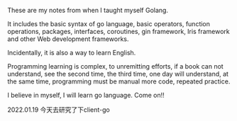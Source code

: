 These are my notes from when I taught myself Golang.

It includes the basic syntax of go language, basic operators, function operations, packages, interfaces, coroutines, gin framework, Iris framework and other Web development frameworks.

Incidentally, it is also a way to learn English.

Programming learning is complex, to unremitting efforts, if a book can not understand, see the second time, the third time, one day will understand, at the same time, programming must be manual more code, repeated practice.

I believe in myself, I will learn go language. Come on!!



2022.01.19 今天去研究了下client-go 